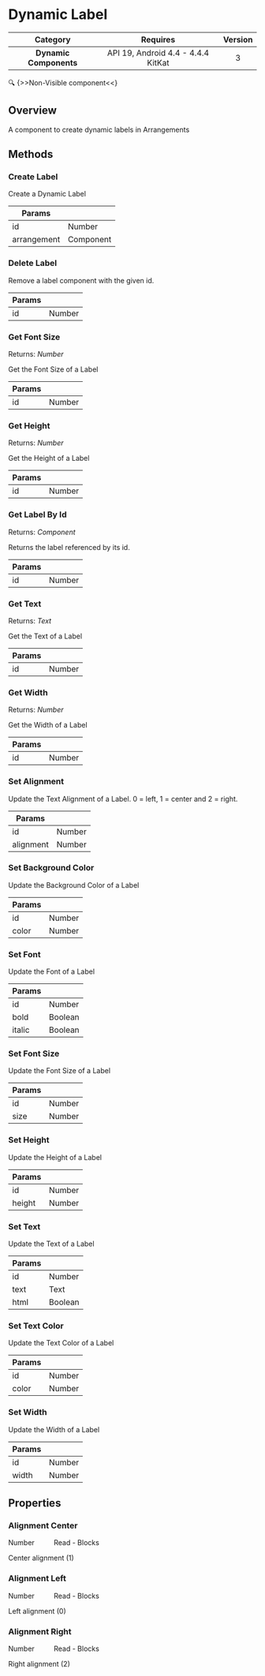 # Dynamic Label

| Category | Requires | Version |
|:--------:|:-------:|:--------:|
|**Dynamic Components**|<span class="chip chip-any">API 19, Android 4.4 - 4.4.4 KitKat</span>|<span class="chip chip-number">3</span>|

:mag: {>>Non-Visible component<<}

## Overview

A component to create dynamic labels in Arrangements

## Methods

### Create Label

Create a Dynamic Label

<div class="block" ai2-block="method" not-rendered="true" value="%7B%22componentName%22:%20%22Dynamic%20Label%22,%20%22name%22:%20%22Create%20Label%22,%20%22output%22:%20false,%20%22params%22:%20%5B%22id%22,%20%22arrangement%22%5D%7D"></div>


| Params | []() |
|--------|------|
|id|<span class="chip chip-number">Number</span>|
|arrangement|<span class="chip chip-component">Component</span>|


### Delete Label

Remove a label component with the given id.

<div class="block" ai2-block="method" not-rendered="true" value="%7B%22componentName%22:%20%22Dynamic%20Label%22,%20%22name%22:%20%22Delete%20Label%22,%20%22output%22:%20false,%20%22params%22:%20%5B%22id%22%5D%7D"></div>


| Params | []() |
|--------|------|
|id|<span class="chip chip-number">Number</span>|


### Get Font Size

<span class="chip chip-number">Returns: <i>Number</i></span> 

Get the Font Size of a Label

<div class="block" ai2-block="method" not-rendered="true" value="%7B%22componentName%22:%20%22Dynamic%20Label%22,%20%22name%22:%20%22Get%20Font%20Size%22,%20%22output%22:%20true,%20%22params%22:%20%5B%22id%22%5D%7D"></div>


| Params | []() |
|--------|------|
|id|<span class="chip chip-number">Number</span>|


### Get Height

<span class="chip chip-number">Returns: <i>Number</i></span> 

Get the Height of a Label

<div class="block" ai2-block="method" not-rendered="true" value="%7B%22componentName%22:%20%22Dynamic%20Label%22,%20%22name%22:%20%22Get%20Height%22,%20%22output%22:%20true,%20%22params%22:%20%5B%22id%22%5D%7D"></div>


| Params | []() |
|--------|------|
|id|<span class="chip chip-number">Number</span>|


### Get Label By Id

<span class="chip chip-component">Returns: <i>Component</i></span> 

Returns the label referenced by its id.

<div class="block" ai2-block="method" not-rendered="true" value="%7B%22componentName%22:%20%22Dynamic%20Label%22,%20%22name%22:%20%22Get%20Label%20By%20Id%22,%20%22output%22:%20true,%20%22params%22:%20%5B%22id%22%5D%7D"></div>


| Params | []() |
|--------|------|
|id|<span class="chip chip-number">Number</span>|


### Get Text

<span class="chip chip-text">Returns: <i>Text</i></span> 

Get the Text of a Label

<div class="block" ai2-block="method" not-rendered="true" value="%7B%22componentName%22:%20%22Dynamic%20Label%22,%20%22name%22:%20%22Get%20Text%22,%20%22output%22:%20true,%20%22params%22:%20%5B%22id%22%5D%7D"></div>


| Params | []() |
|--------|------|
|id|<span class="chip chip-number">Number</span>|


### Get Width

<span class="chip chip-number">Returns: <i>Number</i></span> 

Get the Width of a Label

<div class="block" ai2-block="method" not-rendered="true" value="%7B%22componentName%22:%20%22Dynamic%20Label%22,%20%22name%22:%20%22Get%20Width%22,%20%22output%22:%20true,%20%22params%22:%20%5B%22id%22%5D%7D"></div>


| Params | []() |
|--------|------|
|id|<span class="chip chip-number">Number</span>|


### Set Alignment

Update the Text Alignment of a Label. 0 = left, 1 = center and 2 = right.

<div class="block" ai2-block="method" not-rendered="true" value="%7B%22componentName%22:%20%22Dynamic%20Label%22,%20%22name%22:%20%22Set%20Alignment%22,%20%22output%22:%20false,%20%22params%22:%20%5B%22id%22,%20%22alignment%22%5D%7D"></div>


| Params | []() |
|--------|------|
|id|<span class="chip chip-number">Number</span>|
|alignment|<span class="chip chip-number">Number</span>|


### Set Background Color

Update the Background Color of a Label

<div class="block" ai2-block="method" not-rendered="true" value="%7B%22componentName%22:%20%22Dynamic%20Label%22,%20%22name%22:%20%22Set%20Background%20Color%22,%20%22output%22:%20false,%20%22params%22:%20%5B%22id%22,%20%22color%22%5D%7D"></div>


| Params | []() |
|--------|------|
|id|<span class="chip chip-number">Number</span>|
|color|<span class="chip chip-number">Number</span>|


### Set Font

Update the Font of a Label

<div class="block" ai2-block="method" not-rendered="true" value="%7B%22componentName%22:%20%22Dynamic%20Label%22,%20%22name%22:%20%22Set%20Font%22,%20%22output%22:%20false,%20%22params%22:%20%5B%22id%22,%20%22bold%22,%20%22italic%22%5D%7D"></div>


| Params | []() |
|--------|------|
|id|<span class="chip chip-number">Number</span>|
|bold|<span class="chip chip-boolean">Boolean</span>|
|italic|<span class="chip chip-boolean">Boolean</span>|


### Set Font Size

Update the Font Size of a Label

<div class="block" ai2-block="method" not-rendered="true" value="%7B%22componentName%22:%20%22Dynamic%20Label%22,%20%22name%22:%20%22Set%20Font%20Size%22,%20%22output%22:%20false,%20%22params%22:%20%5B%22id%22,%20%22size%22%5D%7D"></div>


| Params | []() |
|--------|------|
|id|<span class="chip chip-number">Number</span>|
|size|<span class="chip chip-number">Number</span>|


### Set Height

Update the Height of a Label

<div class="block" ai2-block="method" not-rendered="true" value="%7B%22componentName%22:%20%22Dynamic%20Label%22,%20%22name%22:%20%22Set%20Height%22,%20%22output%22:%20false,%20%22params%22:%20%5B%22id%22,%20%22height%22%5D%7D"></div>


| Params | []() |
|--------|------|
|id|<span class="chip chip-number">Number</span>|
|height|<span class="chip chip-number">Number</span>|


### Set Text

Update the Text of a Label

<div class="block" ai2-block="method" not-rendered="true" value="%7B%22componentName%22:%20%22Dynamic%20Label%22,%20%22name%22:%20%22Set%20Text%22,%20%22output%22:%20false,%20%22params%22:%20%5B%22id%22,%20%22text%22,%20%22html%22%5D%7D"></div>


| Params | []() |
|--------|------|
|id|<span class="chip chip-number">Number</span>|
|text|<span class="chip chip-text">Text</span>|
|html|<span class="chip chip-boolean">Boolean</span>|


### Set Text Color

Update the Text Color of a Label

<div class="block" ai2-block="method" not-rendered="true" value="%7B%22componentName%22:%20%22Dynamic%20Label%22,%20%22name%22:%20%22Set%20Text%20Color%22,%20%22output%22:%20false,%20%22params%22:%20%5B%22id%22,%20%22color%22%5D%7D"></div>


| Params | []() |
|--------|------|
|id|<span class="chip chip-number">Number</span>|
|color|<span class="chip chip-number">Number</span>|


### Set Width

Update the Width of a Label

<div class="block" ai2-block="method" not-rendered="true" value="%7B%22componentName%22:%20%22Dynamic%20Label%22,%20%22name%22:%20%22Set%20Width%22,%20%22output%22:%20false,%20%22params%22:%20%5B%22id%22,%20%22width%22%5D%7D"></div>


| Params | []() |
|--------|------|
|id|<span class="chip chip-number">Number</span>|
|width|<span class="chip chip-number">Number</span>|


## Properties

### Alignment Center

<span class="chip chip-number">Number</span><span style="user-select: none;">&nbsp;&nbsp;&nbsp;&nbsp;&nbsp;&nbsp;&nbsp;&nbsp;&nbsp;&nbsp;</span><span class="chip chip-rw">Read</span><span style="user-select: none;">&nbsp;</span>-<span style="user-select: none;">&nbsp;</span><span class="chip chip-bd">Blocks</span><span style="user-select: none;">&nbsp;</span>

Center alignment (1)

<div class="block" ai2-block="property" not-rendered="true" value="%7B%22componentName%22:%20%22Dynamic%20Label%22,%20%22name%22:%20%22Alignment%20Center%22,%20%22getter%22:%20true%7D"></div>


### Alignment Left

<span class="chip chip-number">Number</span><span style="user-select: none;">&nbsp;&nbsp;&nbsp;&nbsp;&nbsp;&nbsp;&nbsp;&nbsp;&nbsp;&nbsp;</span><span class="chip chip-rw">Read</span><span style="user-select: none;">&nbsp;</span>-<span style="user-select: none;">&nbsp;</span><span class="chip chip-bd">Blocks</span><span style="user-select: none;">&nbsp;</span>

Left alignment (0)

<div class="block" ai2-block="property" not-rendered="true" value="%7B%22componentName%22:%20%22Dynamic%20Label%22,%20%22name%22:%20%22Alignment%20Left%22,%20%22getter%22:%20true%7D"></div>


### Alignment Right

<span class="chip chip-number">Number</span><span style="user-select: none;">&nbsp;&nbsp;&nbsp;&nbsp;&nbsp;&nbsp;&nbsp;&nbsp;&nbsp;&nbsp;</span><span class="chip chip-rw">Read</span><span style="user-select: none;">&nbsp;</span>-<span style="user-select: none;">&nbsp;</span><span class="chip chip-bd">Blocks</span><span style="user-select: none;">&nbsp;</span>

Right alignment (2)

<div class="block" ai2-block="property" not-rendered="true" value="%7B%22componentName%22:%20%22Dynamic%20Label%22,%20%22name%22:%20%22Alignment%20Right%22,%20%22getter%22:%20true%7D"></div>
